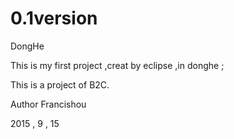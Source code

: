 # 0.1version
DongHe


This is my first project ,creat by eclipse ,in donghe ;

This is a project of B2C.

Author Francishou

  2015 , 9 , 15
